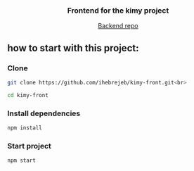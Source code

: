 <p align="center">
  <h3 align="center">Frontend for the kimy project</h3>

  <p align="center">
     <a href="https://github.com/ihebrejeb/kimy-back">Backend repo</a>
  </p>
</p>

## how to start with this project:

### Clone

```sh
git clone https://github.com/ihebrejeb/kimy-front.git<br>
```

```sh
cd kimy-front
```

### Install dependencies

```sh
npm install
```

### Start project

```sh
npm start
```
